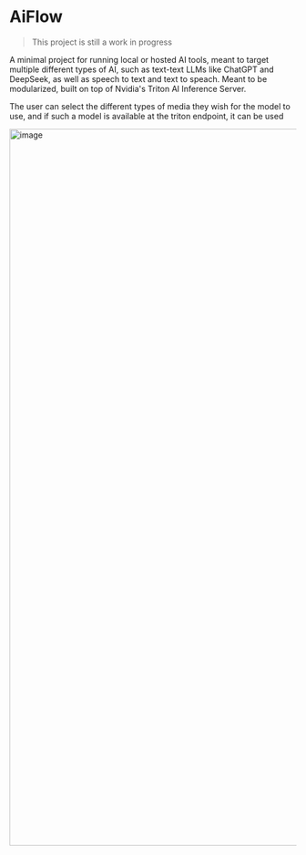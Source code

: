 # AiFlow
> This project is still a work in progress

A minimal project for running local or hosted AI tools, meant to target multiple different types of AI, such as text-text LLMs like ChatGPT and DeepSeek, as well as speech to text and text to speach. Meant to be modularized, built on top of Nvidia's Triton AI Inference Server.

The user can select the different types of media they wish for the model to use, and if such a model is available at the triton endpoint, it can be used

<img width="1913" height="1258" alt="image" src="https://github.com/user-attachments/assets/74823bbb-b679-4762-90b4-8dd311e75817" />
